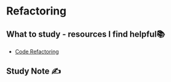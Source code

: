# Refactoring

## What to study - resources I find helpful📚

- [Code Refactoring](https://www.youtube.com/playlist?list=PLGLfVvz_LVvSuz6NuHAzpM52qKM6bPlCV)

## Study Note ✍️



